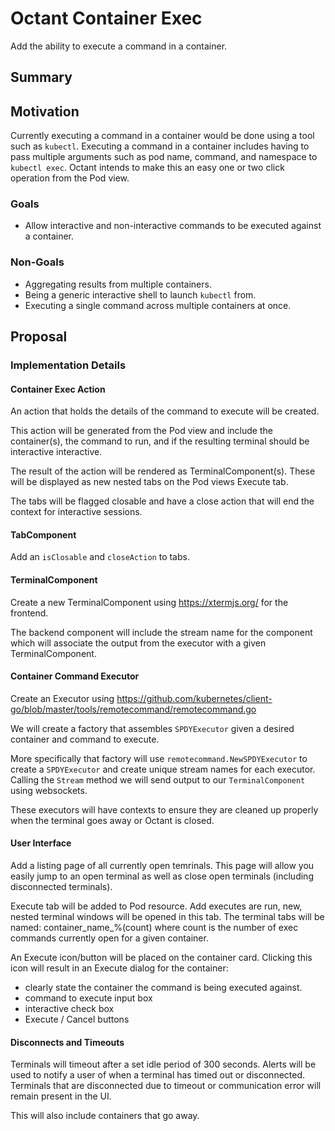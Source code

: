 # Octant Container Exec

Add the ability to execute a command in a container.

## Summary

## Motivation

Currently executing a command in a container would be done using a tool such as `kubectl`. Executing a command in a container includes having to pass multiple arguments such as pod name, command, and namespace to `kubectl exec`. Octant intends to make this an easy one or two click operation from the Pod view.

### Goals
 - Allow interactive and non-interactive commands to be executed against a container.

### Non-Goals
 - Aggregating results from multiple containers.
 - Being a generic interactive shell to launch `kubectl` from.
 - Executing a single command across multiple containers at once.

## Proposal

### Implementation Details

#### Container Exec Action

An action that holds the details of the command to execute will be created.

This action will be generated from the Pod view and include the container(s), the command to run, and if the resulting terminal should be interactive interactive.

The result of the action will be rendered as TerminalComponent(s). These will be displayed as new nested tabs on the Pod views Execute tab.

The tabs will be flagged closable and have a close action that will end the context for interactive sessions.

#### TabComponent

Add an `isClosable` and `closeAction` to tabs.

#### TerminalComponent

Create a new TerminalComponent using https://xtermjs.org/ for the frontend.

The backend component will include the stream name for the component which will associate the output from the executor with a given TerminalComponent.

#### Container Command Executor

Create an Executor using https://github.com/kubernetes/client-go/blob/master/tools/remotecommand/remotecommand.go

We will create a factory that assembles `SPDYExecutor` given a desired container and command to execute.

More specifically that factory will use `remotecommand.NewSPDYExecutor` to create a `SPDYExecutor` and create unique stream names for each executor. Calling the `Stream` method we will send output to our `TerminalComponent` using websockets.

These executors will have contexts to ensure they are cleaned up properly when the terminal goes away or Octant is closed.

#### User Interface

Add a listing page of all currently open temrinals. This page will allow you easily jump to an open terminal as well as close open terminals (including disconnected terminals).

Execute tab will be added to Pod resource. Add executes are run, new, nested terminal windows will be opened in this tab.
The terminal tabs will be named: container_name_%(count) where count is the number of exec commands currently open for a given container.

An Execute icon/button will be placed on the container card. Clicking this icon will result in an Execute dialog for the container:

   - clearly state the container the command is being executed against.
   - command to execute input box
   - interactive check box
   - Execute / Cancel buttons


#### Disconnects and Timeouts

Terminals will timeout after a set idle period of 300 seconds. Alerts will be used to notify a user of when a terminal has timed out or disconnected. Terminals that are disconnected due to timeout or communication error will remain present in the UI.

This will also include containers that go away.
